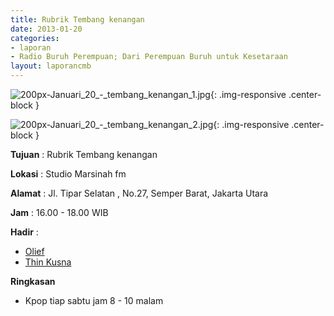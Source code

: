 ```yaml
---
title: Rubrik Tembang kenangan 
date: 2013-01-20
categories:
- laporan
- Radio Buruh Perempuan; Dari Perempuan Buruh untuk Kesetaraan
layout: laporancmb
---
```



![200px-Januari_20_-_tembang_kenangan_1.jpg](/uploads/200px-Januari_20_-_tembang_kenangan_1.jpg){: .img-responsive .center-block }

![200px-Januari_20_-_tembang_kenangan_2.jpg](/uploads/200px-Januari_20_-_tembang_kenangan_2.jpg){: .img-responsive .center-block }


**Tujuan** : Rubrik Tembang kenangan 

**Lokasi** : Studio Marsinah fm 

**Alamat** : Jl. Tipar Selatan , No.27, Semper Barat, Jakarta Utara 

**Jam** : 16.00 - 18.00 WIB 

**Hadir** :
* [Olief](http://wiki.ciptamedia.org/wiki/Olief)
* [Thin Kusna](http://wiki.ciptamedia.org/wiki/Thin_Kusna)

**Ringkasan**  
* Kpop tiap sabtu jam 8 - 10 malam
